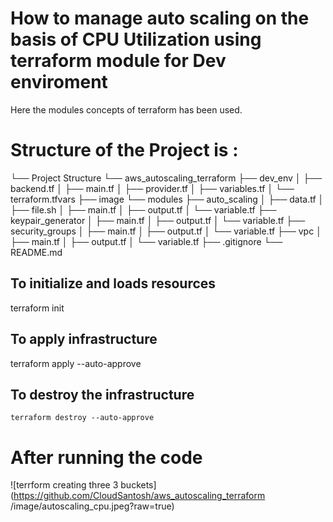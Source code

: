 # How to manage auto scaling  on the basis of CPU Utilization using terraform module for Dev enviroment
Here the modules concepts of terraform has been used. 
# Structure of the Project is :

└── Project Structure
    └── aws_autoscaling_terraform
        ├── dev_env
        │   ├── backend.tf
        │   ├── main.tf
        │   ├── provider.tf
        │   ├── variables.tf
        │   └── terraform.tfvars
        ├── image
        └── modules
            ├── auto_scaling
            │   ├── data.tf
            │   ├── file.sh
            │   ├── main.tf
            │   ├── output.tf
            │   └── variable.tf
            ├── keypair_generator
            │   ├── main.tf
            │   ├── output.tf
            │   └── variable.tf
            ├── security_groups
            │   ├── main.tf
            │   ├── output.tf
            │   └── variable.tf
            ├── vpc
            │   ├── main.tf
            │   ├── output.tf
            │   └── variable.tf
            ├── .gitignore
            └── README.md



## To initialize and loads resources

terraform init

## To apply infrastructure

terraform apply --auto-approve

## To destroy the infrastructure

    terraform destroy --auto-approve
    
# After running the code 
![terrform creating three 3 buckets](https://github.com/CloudSantosh/aws_autoscaling_terraform
/image/autoscaling_cpu.jpeg?raw=true)
